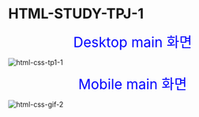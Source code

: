 # HTML-STUDY-TPJ-1

<div style="text-align: center;">
  <span style="font-size: 2em; color: blue;">Desktop main 화면</span>
</div>


  ![html-css-tp1-1](https://github.com/chanwoo1999/JS-HTML-CSS-STUDY/assets/80818801/b1db752e-9cdb-4af7-bcd1-0fea4543d704)


<div style="text-align: center;">
  <span style="font-size: 2em; color: blue;">Mobile main 화면</span>
</div>

  ![html-css-gif-2](https://github.com/chanwoo1999/JS-HTML-CSS-STUDY/assets/80818801/83ec6459-436d-4443-af09-855952f2f1ef)
